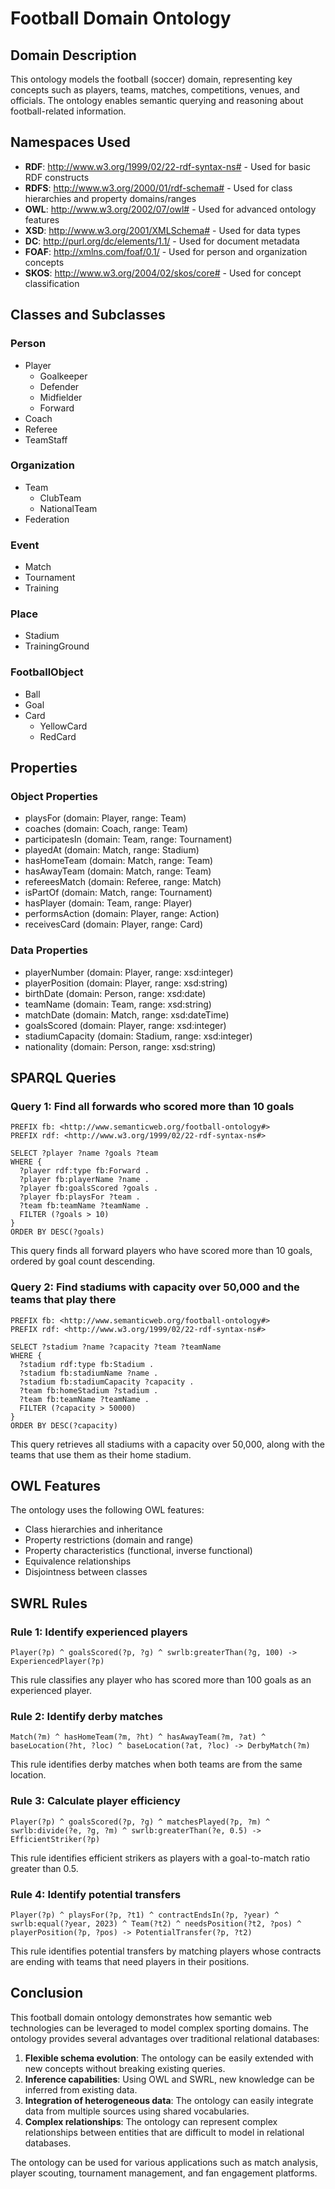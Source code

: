 # Football Domain Ontology

## Domain Description
This ontology models the football (soccer) domain, representing key concepts such as players, teams, matches, competitions, venues, and officials. The ontology enables semantic querying and reasoning about football-related information.

## Namespaces Used

- **RDF**: http://www.w3.org/1999/02/22-rdf-syntax-ns# - Used for basic RDF constructs
- **RDFS**: http://www.w3.org/2000/01/rdf-schema# - Used for class hierarchies and property domains/ranges
- **OWL**: http://www.w3.org/2002/07/owl# - Used for advanced ontology features
- **XSD**: http://www.w3.org/2001/XMLSchema# - Used for data types
- **DC**: http://purl.org/dc/elements/1.1/ - Used for document metadata
- **FOAF**: http://xmlns.com/foaf/0.1/ - Used for person and organization concepts
- **SKOS**: http://www.w3.org/2004/02/skos/core# - Used for concept classification

## Classes and Subclasses

### Person
- Player
  - Goalkeeper
  - Defender
  - Midfielder
  - Forward
- Coach
- Referee
- TeamStaff

### Organization
- Team
  - ClubTeam
  - NationalTeam
- Federation

### Event
- Match
- Tournament
- Training

### Place
- Stadium
- TrainingGround

### FootballObject
- Ball
- Goal
- Card
  - YellowCard
  - RedCard

## Properties

### Object Properties
- playsFor (domain: Player, range: Team)
- coaches (domain: Coach, range: Team)
- participatesIn (domain: Team, range: Tournament)
- playedAt (domain: Match, range: Stadium)
- hasHomeTeam (domain: Match, range: Team)
- hasAwayTeam (domain: Match, range: Team)
- refereesMatch (domain: Referee, range: Match)
- isPartOf (domain: Match, range: Tournament)
- hasPlayer (domain: Team, range: Player)
- performsAction (domain: Player, range: Action)
- receivesCard (domain: Player, range: Card)

### Data Properties
- playerNumber (domain: Player, range: xsd:integer)
- playerPosition (domain: Player, range: xsd:string)
- birthDate (domain: Person, range: xsd:date)
- teamName (domain: Team, range: xsd:string)
- matchDate (domain: Match, range: xsd:dateTime)
- goalsScored (domain: Player, range: xsd:integer)
- stadiumCapacity (domain: Stadium, range: xsd:integer)
- nationality (domain: Person, range: xsd:string)

## SPARQL Queries

### Query 1: Find all forwards who scored more than 10 goals
```sparql
PREFIX fb: <http://www.semanticweb.org/football-ontology#>
PREFIX rdf: <http://www.w3.org/1999/02/22-rdf-syntax-ns#>

SELECT ?player ?name ?goals ?team
WHERE {
  ?player rdf:type fb:Forward .
  ?player fb:playerName ?name .
  ?player fb:goalsScored ?goals .
  ?player fb:playsFor ?team .
  ?team fb:teamName ?teamName .
  FILTER (?goals > 10)
}
ORDER BY DESC(?goals)
```
This query finds all forward players who have scored more than 10 goals, ordered by goal count descending.

### Query 2: Find stadiums with capacity over 50,000 and the teams that play there
```sparql
PREFIX fb: <http://www.semanticweb.org/football-ontology#>
PREFIX rdf: <http://www.w3.org/1999/02/22-rdf-syntax-ns#>

SELECT ?stadium ?name ?capacity ?team ?teamName
WHERE {
  ?stadium rdf:type fb:Stadium .
  ?stadium fb:stadiumName ?name .
  ?stadium fb:stadiumCapacity ?capacity .
  ?team fb:homeStadium ?stadium .
  ?team fb:teamName ?teamName .
  FILTER (?capacity > 50000)
}
ORDER BY DESC(?capacity)
```
This query retrieves all stadiums with a capacity over 50,000, along with the teams that use them as their home stadium.

## OWL Features

The ontology uses the following OWL features:
- Class hierarchies and inheritance
- Property restrictions (domain and range)
- Property characteristics (functional, inverse functional)
- Equivalence relationships
- Disjointness between classes

## SWRL Rules

### Rule 1: Identify experienced players
```
Player(?p) ^ goalsScored(?p, ?g) ^ swrlb:greaterThan(?g, 100) -> ExperiencedPlayer(?p)
```
This rule classifies any player who has scored more than 100 goals as an experienced player.

### Rule 2: Identify derby matches
```
Match(?m) ^ hasHomeTeam(?m, ?ht) ^ hasAwayTeam(?m, ?at) ^ 
baseLocation(?ht, ?loc) ^ baseLocation(?at, ?loc) -> DerbyMatch(?m)
```
This rule identifies derby matches when both teams are from the same location.

### Rule 3: Calculate player efficiency
```
Player(?p) ^ goalsScored(?p, ?g) ^ matchesPlayed(?p, ?m) ^ 
swrlb:divide(?e, ?g, ?m) ^ swrlb:greaterThan(?e, 0.5) -> EfficientStriker(?p)
```
This rule identifies efficient strikers as players with a goal-to-match ratio greater than 0.5.

### Rule 4: Identify potential transfers
```
Player(?p) ^ playsFor(?p, ?t1) ^ contractEndsIn(?p, ?year) ^ 
swrlb:equal(?year, 2023) ^ Team(?t2) ^ needsPosition(?t2, ?pos) ^ 
playerPosition(?p, ?pos) -> PotentialTransfer(?p, ?t2)
```
This rule identifies potential transfers by matching players whose contracts are ending with teams that need players in their positions.

## Conclusion

This football domain ontology demonstrates how semantic web technologies can be leveraged to model complex sporting domains. The ontology provides several advantages over traditional relational databases:

1. **Flexible schema evolution**: The ontology can be easily extended with new concepts without breaking existing queries.
2. **Inference capabilities**: Using OWL and SWRL, new knowledge can be inferred from existing data.
3. **Integration of heterogeneous data**: The ontology can easily integrate data from multiple sources using shared vocabularies.
4. **Complex relationships**: The ontology can represent complex relationships between entities that are difficult to model in relational databases.

The ontology can be used for various applications such as match analysis, player scouting, tournament management, and fan engagement platforms.
